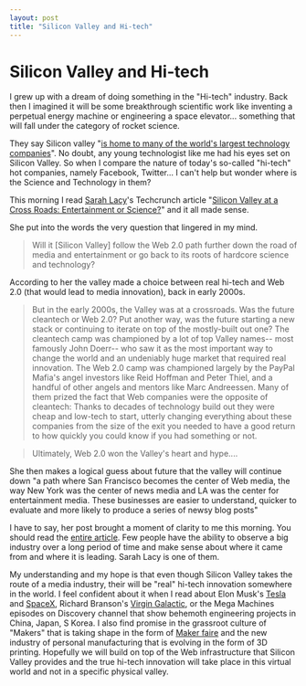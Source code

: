 ```yaml
---
layout: post
title: "Silicon Valley and Hi-tech"
---
```

Silicon Valley and Hi-tech
===
I grew up with a dream of doing something in the "Hi-tech" industry. Back then I imagined it will be some breakthrough scientific work like inventing a perpetual energy machine or engineering a space elevator... something that will fall under the category of rocket science.  
  
They say Silicon valley "[is home to many of the world's largest technology companies][0]". No doubt, any young technologist like me had his eyes set on Silicon Valley. So when I compare the nature of today's so-called "hi-tech" hot companies, namely Facebook, Twitter... I can't help but wonder where is the Science and Technology in them?  
  
This morning I read [Sarah Lacy][1]'s Techcrunch article "[Silicon Valley at a Cross Roads: Entertainment or Science?][2]" and it all made sense.  
  
She put into the words the very question that lingered in my mind.  

> Will it \[Silicon Valley\] follow the Web 2.0 path further down the road of media and entertainment or go back to its roots of hardcore science and technology?

According to her the valley made a choice between real hi-tech and Web 2.0 (that would lead to media innovation), back in early 2000s.  
  

> But in the early 2000s, the Valley was at a crossroads. Was the future cleantech or Web 2.0? Put another way, was the future starting a new stack or continuing to iterate on top of the mostly-built out one? The cleantech camp was championed by a lot of top Valley names-- most famously John Doerr-- who saw it as the most important way to change the world and an undeniably huge market that required real innovation. The Web 2.0 camp was championed largely by the PayPal Mafia's angel investors like Reid Hoffman and Peter Thiel, and a handful of other angels and mentors like Marc Andreessen. Many of them prized the fact that Web companies were the opposite of cleantech: Thanks to decades of technology build out they were cheap and low-tech to start, utterly changing everything about these companies from the size of the exit you needed to have a good return to how quickly you could know if you had something or not.

> Ultimately, Web 2.0 won the Valley's heart and hype....

She then makes a logical guess about future that the valley will continue down "a path where San Francisco becomes the center of Web media, the way New York was the center of news media and LA was the center for entertainment media. These businesses are easier to understand, quicker to evaluate and more likely to produce a series of newsy blog posts"  
  
I have to say, her post brought a moment of clarity to me this morning. You should read the [entire article][2]. Few people have the ability to observe a big industry over a long period of time and make sense about where it came from and where it is leading. Sarah Lacy is one of them.  
  
My understanding and my hope is that even though Silicon Valley takes the route of a media industry, their will be "real" hi-tech innovation somewhere in the world. I feel confident about it when I read about Elon Musk's [Tesla][3] and [SpaceX][4], Richard Branson's [Virgin Galactic][5], or the Mega Machines episodes on Discovery channel that show behemoth engineering projects in China, Japan, S Korea. I also find promise in the grassroot culture of "Makers" that is taking shape in the form of [Maker faire][6] and the new industry of personal manufacturing that is evolving in the form of 3D printing. Hopefully we will build on top of the Web infrastructure that Silicon Valley provides and the true hi-tech innovation will take place in this virtual world and not in a specific physical valley.

[0]: http://en.wikipedia.org/wiki/Silicon_valley
[1]: http://twitter.com/sarahcuda
[2]: http://techcrunch.com/2010/10/05/silicon-valley-at-a-cross-roads-entertainment-or-science/
[3]: http://www.wired.com/magazine/2010/09/ff_tesla/all/1
[4]: http://www.spacex.com/updates.php
[5]: http://www.virgingalactic.com/
[6]: http://makerfaire.com/
